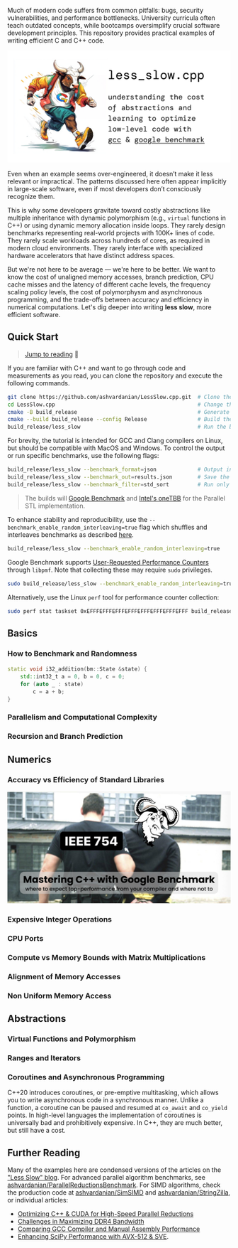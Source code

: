 Much of modern code suffers from common pitfalls: bugs, security vulnerabilities, and performance bottlenecks.
University curricula often teach outdated concepts, while bootcamps oversimplify crucial software development principles.
This repository provides practical examples of writing efficient C and C++ code.

![Less Slow C++](https://github.com/ashvardanian/ashvardanian/blob/master/repositories/less_slow.cpp.jpg?raw=true)

Even when an example seems over-engineered, it doesn’t make it less relevant or impractical.
The patterns discussed here often appear implicitly in large-scale software, even if most developers don’t consciously recognize them.

This is why some developers gravitate toward costly abstractions like multiple inheritance with dynamic polymorphism (e.g., `virtual` functions in C++) or using dynamic memory allocation inside loops.
They rarely design benchmarks representing real-world projects with 100K+ lines of code.
They rarely scale workloads across hundreds of cores, as required in modern cloud environments.
They rarely interface with specialized hardware accelerators that have distinct address spaces.

But we're not here to be average — we're here to be better.
We want to know the cost of unaligned memory accesses, branch prediction, CPU cache misses and the latency of different cache levels, the frequency scaling policy levels, the cost of polymorphysm and asynchronous programming, and the trade-offs between accuracy and efficiency in numerical computations.
Let's dig deeper into writing __less slow__, more efficient software.

## Quick Start

> [Jump to reading](#basics) 🔗

If you are familiar with C++ and want to go through code and measurements as you read, you can clone the repository and execute the following commands.

```sh
git clone https://github.com/ashvardanian/LessSlow.cpp.git  # Clone the repository
cd LessSlow.cpp                                             # Change the directory
cmake -B build_release                                      # Generate the build files
cmake --build build_release --config Release                # Build the project
build_release/less_slow                                     # Run the benchmarks
```

For brevity, the tutorial is intended for GCC and Clang compilers on Linux, but should be compatible with MacOS and Windows.
To control the output or run specific benchmarks, use the following flags:

```sh
build_release/less_slow --benchmark_format=json             # Output in JSON format
build_release/less_slow --benchmark_out=results.json        # Save the results to a file, instead of `stdout`
build_release/less_slow --benchmark_filter=std_sort         # Run only benchmarks containing `std_sort` in their name
```

> The builds will [Google Benchmark](https://github.com/google/benchmark) and [Intel's oneTBB](https://github.com/uxlfoundation/oneTBB) for the Parallel STL implementation.

To enhance stability and reproducibility, use the `--benchmark_enable_random_interleaving=true` flag which shuffles and interleaves benchmarks as described [here](https://github.com/google/benchmark/blob/main/docs/random_interleaving.md).

```sh
build_release/less_slow --benchmark_enable_random_interleaving=true
```

Google Benchmark supports [User-Requested Performance Counters](https://github.com/google/benchmark/blob/main/docs/perf_counters.md) through `libpmf`.
Note that collecting these may require `sudo` privileges.

```sh
sudo build_release/less_slow --benchmark_enable_random_interleaving=true --benchmark_format=json --benchmark_perf_counters="CYCLES,INSTRUCTIONS"
```

Alternatively, use the Linux `perf` tool for performance counter collection:

```sh
sudo perf stat taskset 0xEFFFEFFFEFFFEFFFEFFFEFFFEFFFEFFF build_release/less_slow --benchmark_enable_random_interleaving=true --benchmark_filter=super_sort
```

## Basics

### How to Benchmark and Randomness

```cpp
static void i32_addition(bm::State &state) {
    std::int32_t a = 0, b = 0, c = 0;
    for (auto _ : state)
        c = a + b;
}
```

### Parallelism and Computational Complexity

### Recursion and Branch Prediction

## Numerics

### Accuracy vs Efficiency of Standard Libraries

[![Meme IEEE 754 vs GCC](assets/meme-ieee764-vs-gnu-compiler-cover.png)](https://ashvardanian.com/posts/google-benchmark/)

### Expensive Integer Operations

### CPU Ports

### Compute vs Memory Bounds with Matrix Multiplications

### Alignment of Memory Accesses

### Non Uniform Memory Access

## Abstractions

### Virtual Functions and Polymorphism

### Ranges and Iterators

### Coroutines and Asynchronous Programming

C++20 introduces coroutines, or pre-emptive multitasking, which allows you to write asynchronous code in a synchronous manner.
Unlike a function, a coroutine can be paused and resumed at `co_await` and `co_yield` points.
In high-level languages the implementation of coroutines is universally bad and prohibitively expensive.
In C++, they are much better, but still have a cost.


## Further Reading

Many of the examples here are condensed versions of the articles on the ["Less Slow" blog](https://ashvardanian.com/tags/less-slow/).
For advanced parallel algorithm benchmarks, see [ashvardanian/ParallelReductionsBenchmark](https://github.com/ashvardanian/ParallelReductionsBenchmark).
For SIMD algorithms, check the production code at [ashvardanian/SimSIMD](https://github.com/ashvardanian/SimSIMD) and [ashvardanian/StringZilla](https://github.com/asvardanian/StringZilla), or individual articles:

- [Optimizing C++ & CUDA for High-Speed Parallel Reductions](https://ashvardanian.com/posts/cuda-parallel-reductions/)
- [Challenges in Maximizing DDR4 Bandwidth](https://ashvardanian.com/posts/ddr4-bandwidth/)
- [Comparing GCC Compiler and Manual Assembly Performance](https://ashvardanian.com/posts/gcc-12-vs-avx512fp16/)
- [Enhancing SciPy Performance with AVX-512 & SVE](https://ashvardanian.com/posts/simsimd-faster-scipy/).

